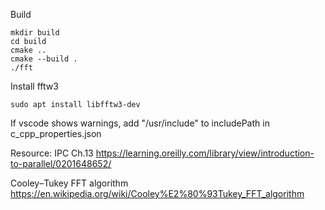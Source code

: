 Build
```
mkdir build
cd build
cmake ..
cmake --build .
./fft
```


Install fftw3
```
sudo apt install libfftw3-dev
```

If vscode shows warnings, add "/usr/include" to includePath in c_cpp_properties.json

Resource:
IPC Ch.13
https://learning.oreilly.com/library/view/introduction-to-parallel/0201648652/

Cooley–Tukey FFT algorithm
https://en.wikipedia.org/wiki/Cooley%E2%80%93Tukey_FFT_algorithm